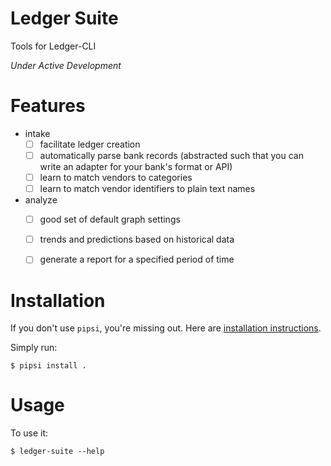 # Ledger Suite

Tools for Ledger-CLI

*Under Active Development*


# Features

- intake
	- [ ] facilitate ledger creation
	- [ ] automatically parse bank records (abstracted such that you can write an adapter for your bank's format or API)
	- [ ] learn to match vendors to categories
	- [ ] learn to match vendor identifiers to plain text names
- analyze
	- [ ] good set of default graph settings
	- [ ] trends and predictions based on historical data
	- [ ] generate a report for a specified period of time


# Installation

If you don't use `pipsi`, you're missing out.
Here are [installation instructions](https://github.com/mitsuhiko/pipsi#readme).

Simply run:

    $ pipsi install .


# Usage

To use it:

    $ ledger-suite --help
